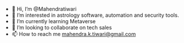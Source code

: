 - 👋 Hi, I’m @Mahendratiwari
- 👀 I’m interested in astrology software, automation and security tools.
- 🌱 I’m currently learning Metaverse
- 💞️ I’m looking to collaborate on tech sales
- 📫 How to reach me mahendra.k.tiwari@gmail.com 

<!---
Mahendratiwari/Mahendratiwari is a ✨ special ✨ repository because its `README.md` (this file) appears on your GitHub profile.
You can click the Preview link to take a look at your changes.
--->

